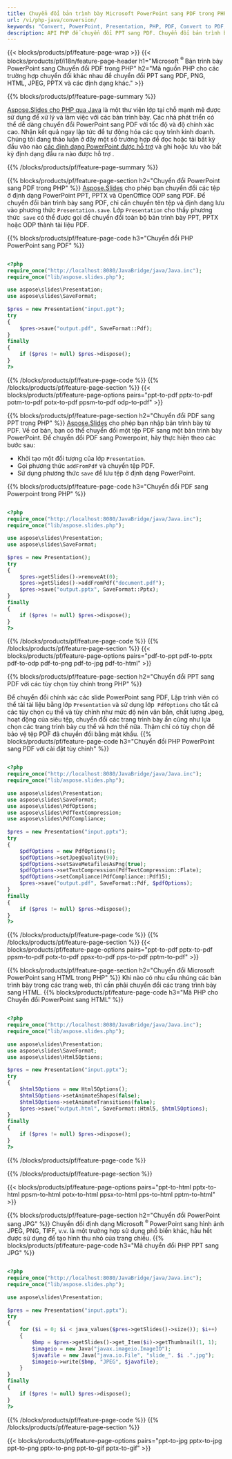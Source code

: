 ```yaml
---
title: Chuyển đổi bản trình bày Microsoft PowerPoint sang PDF trong PHP
url: /vi/php-java/conversion/
keywords: "Convert, PowerPoint, Presentation, PHP, PDF, Convert to PDF, PPT to PDF"
description: API PHP để chuyển đổi PPT sang PDF. Chuyển đổi bản trình bày sang JPG, PNG và các định dạng khác trong PHP.
---
```


{{< blocks/products/pf/feature-page-wrap >}}
{{< blocks/products/pf/i18n/feature-page-header h1="Microsoft <sup> ® </sup> Bản trình bày PowerPoint sang Chuyển đổi PDF trong PHP" h2="Mã nguồn PHP cho các trường hợp chuyển đổi khác nhau để chuyển đổi PPT sang PDF, PNG, HTML, JPEG, PPTX và các định dạng khác." >}}

{{% blocks/products/pf/feature-page-summary %}}

[Aspose.Slides cho PHP qua Java](https://products.aspose.com/slides/vi/php-java/) là một thư viện lớp tại chỗ mạnh mẽ được sử dụng để xử lý và làm việc với các bản trình bày. Các nhà phát triển có thể dễ dàng chuyển đổi PowerPoint sang PDF với tốc độ và độ chính xác cao. Nhận kết quả ngay lập tức để tự động hóa các quy trình kinh doanh. Chúng tôi đang thảo luận ở đây một số trường hợp để đọc hoặc tải bất kỳ đầu vào nào [các định dạng PowerPoint được hỗ trợ](https://docs.aspose.com/slides/php-java/supported-file-formats/) và ghi hoặc lưu vào bất kỳ định dạng đầu ra nào được hỗ trợ . 

{{% /blocks/products/pf/feature-page-summary  %}}

{{% blocks/products/pf/feature-page-section  h2="Chuyển đổi PowerPoint sang PDF trong PHP" %}}
[Aspose.Slides](https://products.aspose.com/slides/vi/php-java/) cho phép bạn chuyển đổi các tệp ở định dạng PowerPoint PPT, PPTX và OpenOffice ODP sang PDF. Để chuyển đổi bản trình bày sang PDF, chỉ cần chuyển tên tệp và định dạng lưu vào phương thức `Presentation.save`. Lớp `Presentation` cho thấy phương thức` save` có thể được gọi để chuyển đổi toàn bộ bản trình bày PPT, PPTX hoặc ODP thành tài liệu PDF.

{{% blocks/products/pf/feature-page-code h3="Chuyển đổi PHP PowerPoint sang PDF" %}}

```php

<?php
require_once("http://localhost:8080/JavaBridge/java/Java.inc");
require_once("lib/aspose.slides.php");
 
use aspose\slides\Presentation;
use aspose\slides\SaveFormat;
 
$pres = new Presentation("input.ppt");
try
{
    $pres->save("output.pdf", SaveFormat::Pdf); 
}
finally
{
    if ($pres != null) $pres->dispose();
}
?>
```
{{% /blocks/products/pf/feature-page-code  %}}
{{% /blocks/products/pf/feature-page-section %}}
{{< blocks/products/pf/feature-page-options pairs="ppt-to-pdf pptx-to-pdf potm-to-pdf potx-to-pdf ppsm-to-pdf odp-to-pdf" >}}

{{% blocks/products/pf/feature-page-section  h2="Chuyển đổi PDF sang PPT trong PHP" %}}
[Aspose.Slides](https://products.aspose.com/slides/vi/php-java/) cho phép bạn nhập bản trình bày từ PDF. Về cơ bản, bạn có thể chuyển đổi một tệp PDF sang một bản trình bày PowerPoint. Để chuyển đổi PDF sang Powerpoint, hãy thực hiện theo các bước sau:
- Khởi tạo một đối tượng của lớp `Presentation`.
- Gọi phương thức `addFromPdf` và chuyển tệp PDF.
- Sử dụng phương thức `save` để lưu tệp ở định dạng PowerPoint.

{{% blocks/products/pf/feature-page-code h3="Chuyển đổi PDF sang Powerpoint trong PHP" %}}

```php

<?php
require_once("http://localhost:8080/JavaBridge/java/Java.inc");
require_once("lib/aspose.slides.php");
 
use aspose\slides\Presentation;
use aspose\slides\SaveFormat;
 
$pres = new Presentation();
try
{
    $pres->getSlides()->removeAt(0);
    $pres->getSlides()->addFromPdf("document.pdf");
    $pres->save("output.pptx", SaveFormat::Pptx); 
}
finally
{
    if ($pres != null) $pres->dispose();
}
?>
```
{{% /blocks/products/pf/feature-page-code  %}}
{{% /blocks/products/pf/feature-page-section %}}
{{< blocks/products/pf/feature-page-options pairs="pdf-to-ppt pdf-to-pptx pdf-to-odp pdf-to-png pdf-to-jpg pdf-to-html" >}}


{{% blocks/products/pf/feature-page-section  h2="Chuyển đổi PPT sang PDF với các tùy chọn tùy chỉnh trong PHP" %}}

Để chuyển đổi chính xác các slide PowerPoint sang PDF, Lập trình viên có thể tải tài liệu bằng lớp `Presentation` và sử dụng lớp` PdfOptions` cho tất cả các tùy chọn cụ thể và tùy chỉnh như mức độ nén văn bản, chất lượng Jpeg, hoạt động của siêu tệp, chuyển đổi các trang trình bày ẩn cũng như lựa chọn các trang trình bày cụ thể và hơn thế nữa. Thậm chí có tùy chọn để bảo vệ tệp PDF đã chuyển đổi bằng mật khẩu.
{{% blocks/products/pf/feature-page-code h3="Chuyển đổi PHP PowerPoint sang PDF với cài đặt tùy chỉnh" %}}

```php

<?php
require_once("http://localhost:8080/JavaBridge/java/Java.inc");
require_once("lib/aspose.slides.php");
 
use aspose\slides\Presentation;
use aspose\slides\SaveFormat;
use aspose\slides\PdfOptions;
use aspose\slides\PdfTextCompression;
use aspose\slides\PdfCompliance;
 
$pres = new Presentation("input.pptx");
try
{
    $pdfOptions = new PdfOptions();
    $pdfOptions->setJpegQuality(90);
    $pdfOptions->setSaveMetafilesAsPng(true);
    $pdfOptions->setTextCompression(PdfTextCompression::Flate);
    $pdfOptions->setCompliance(PdfCompliance::Pdf15);
    $pres->save("output.pdf", SaveFormat::Pdf, $pdfOptions);
}
finally
{
    if ($pres != null) $pres->dispose();
}
?>
```
{{% /blocks/products/pf/feature-page-code  %}}
{{% /blocks/products/pf/feature-page-section %}}
{{< blocks/products/pf/feature-page-options pairs="ppt-to-pdf pptx-to-pdf ppsm-to-pdf potx-to-pdf ppsx-to-pdf pps-to-pdf pptm-to-pdf" >}}


{{% blocks/products/pf/feature-page-section  h2="Chuyển đổi Microsoft PowerPoint sang HTML trong PHP" %}}
Khi nào có nhu cầu nhúng các bản trình bày trong các trang web, thì cần phải chuyển đổi các trang trình bày sang HTML. 
{{% blocks/products/pf/feature-page-code h3="Mã PHP cho Chuyển đổi PowerPoint sang HTML" %}}

```php

<?php
require_once("http://localhost:8080/JavaBridge/java/Java.inc");
require_once("lib/aspose.slides.php");
 
use aspose\slides\Presentation;
use aspose\slides\SaveFormat;
use aspose\slides\Html5Options;
 
$pres = new Presentation("input.pptx");
try
{
    $html5Options = new Html5Options();
    $html5Options->setAnimateShapes(false);
    $html5Options->setAnimateTransitions(false);
    $pres->save("output.html", SaveFormat::Html5, $html5Options);
}
finally
{
    if ($pres != null) $pres->dispose();
}
?>
```
{{% /blocks/products/pf/feature-page-code %}}

{{% /blocks/products/pf/feature-page-section %}}

{{< blocks/products/pf/feature-page-options pairs="ppt-to-html pptx-to-html ppsm-to-html potx-to-html ppsx-to-html pps-to-html pptm-to-html" >}}

{{% blocks/products/pf/feature-page-section  h2="Chuyển đổi PowerPoint sang JPG" %}}
Chuyển đổi định dạng Microsoft <sup> ® </sup> PowerPoint sang hình ảnh JPEG, PNG, TIFF, v.v. là một trường hợp sử dụng phổ biến khác, hầu hết được sử dụng để tạo hình thu nhỏ của trang chiếu. 
{{% blocks/products/pf/feature-page-code h3="Mã chuyển đổi PHP PPT sang JPG" %}}
```php

<?php
require_once("http://localhost:8080/JavaBridge/java/Java.inc");
require_once("lib/aspose.slides.php");
 
use aspose\slides\Presentation;
 
$pres = new Presentation("input.pptx");
try
{
    for ($i = 0; $i < java_values($pres->getSlides()->size()); $i++)
    {
        $bmp = $pres->getSlides()->get_Item($i)->getThumbnail(1, 1);
        $imageio = new Java("javax.imageio.ImageIO");
        $javafile = new Java("java.io.File", "slide_". $i .".jpg");
        $imageio->write($bmp, "JPEG", $javafile);
    }
}
finally
{
    if ($pres != null) $pres->dispose();
}
?>  
```
{{% /blocks/products/pf/feature-page-code %}}
{{% /blocks/products/pf/feature-page-section %}}

{{< blocks/products/pf/feature-page-options pairs="ppt-to-jpg pptx-to-jpg ppt-to-png pptx-to-png ppt-to-gif pptx-to-gif" >}}